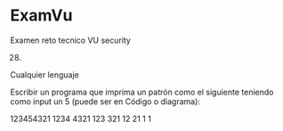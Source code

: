 # ExamVu
 Examen reto tecnico VU security

 28)
Cualquier lenguaje

Escribir un programa que imprima un patrón como el siguiente teniendo como input un 5 (puede ser en Código o diagrama):

123454321
1234 4321
123   321
12     21
1       1

